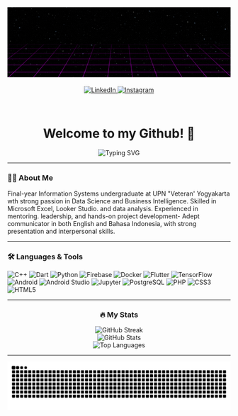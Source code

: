 <div align="center">
  <img src="images/rrexzra.gif" />
</div>

<br/>

<div align="center">
  <a href="https://www.linkedin.com/in/reyhan-ezra/" target="_blank">
    <img src="https://img.shields.io/badge/LinkedIn-0077B5?style=for-the-badge&logo=linkedin&logoColor=white" height="25" alt="LinkedIn" />
  </a>
  <a href="https://www.instagram.com/rrexzra/" target="_blank">
    <img src="https://img.shields.io/badge/Instagram-E4405F?style=for-the-badge&logo=instagram&logoColor=white" height="25" alt="Instagram" />
  </a>
</div>

<br/>

<!-- <div align="center">
  <img src="https://visitor-badge.laobi.icu/badge?page_id=rrexzra36.rrexzra36" alt="visitor badge" />
</div> -->

<br/>

<h1 align="center">Welcome to my Github! 👋</h1>

<p align="center">
  <img src="https://readme-typing-svg.demolab.com?font=Fira+Code&size=15&pause=1000&color=FF0000&center=true&vCenter=true&width=435&lines=I%27m+an+Machine+Learning+Engineer" alt="Typing SVG" />
</p>

---

<h3 align="start">👩‍💻 About Me</h3>

<p align="start">
  Final-year Information Systems undergraduate at UPN "Veteran' Yogyakarta wth strong passion in Data Science and
  Business Intelligence. Skilled in Microsoft Excel, Looker Studio. and data analysis. Experienced in mentoring.
  leadership, and hands-on project development- Adept communicator in both English and Bahasa Indonesia, with
strong presentation and interpersonal skills.
</p>

---

<h3 align="start">🛠️ Languages & Tools</h3>

<p align="start">
  <img src="https://cdn.jsdelivr.net/gh/devicons/devicon/icons/cplusplus/cplusplus-original.svg" height="40" alt="C++" />
  <img src="https://cdn.jsdelivr.net/gh/devicons/devicon/icons/dart/dart-original.svg" height="40" alt="Dart" />
  <img src="https://cdn.jsdelivr.net/gh/devicons/devicon/icons/python/python-original.svg" height="40" alt="Python" />
  <img src="https://cdn.jsdelivr.net/gh/devicons/devicon/icons/firebase/firebase-plain-wordmark.svg" height="40" alt="Firebase" />
  <img src="https://cdn.jsdelivr.net/gh/devicons/devicon/icons/docker/docker-plain-wordmark.svg" height="40" alt="Docker" />
  <img src="https://cdn.jsdelivr.net/gh/devicons/devicon/icons/flutter/flutter-original.svg" height="40" alt="Flutter" />
  <img src="https://cdn.jsdelivr.net/gh/devicons/devicon/icons/tensorflow/tensorflow-original.svg" height="40" alt="TensorFlow" />
  <img src="https://cdn.jsdelivr.net/gh/devicons/devicon/icons/android/android-original.svg" height="40" alt="Android" />
  <img src="https://cdn.jsdelivr.net/gh/devicons/devicon/icons/androidstudio/androidstudio-original.svg" height="40" alt="Android Studio" />
  <img src="https://cdn.jsdelivr.net/gh/devicons/devicon/icons/jupyter/jupyter-original.svg" height="40" alt="Jupyter" />
  <img src="https://cdn.jsdelivr.net/gh/devicons/devicon/icons/postgresql/postgresql-original.svg" height="40" alt="PostgreSQL" />
  <img src="https://cdn.jsdelivr.net/gh/devicons/devicon/icons/php/php-original.svg" height="40" alt="PHP" />
  <img src="https://cdn.jsdelivr.net/gh/devicons/devicon/icons/css3/css3-original.svg" height="40" alt="CSS3" />
  <img src="https://cdn.jsdelivr.net/gh/devicons/devicon/icons/html5/html5-original.svg" height="40" alt="HTML5" />
</p>

---

<h3 align="center">🔥 My Stats</h3>

<p align="center">
  <img src="https://streak-stats.demolab.com?user=rrexzra36&locale=en&mode=daily&theme=dark&hide_border=false&border_radius=5&order=3" height="220" alt="GitHub Streak" />
  <br/>
  <img src="https://github-readme-stats.vercel.app/api?username=rrexzra36&show_icons=true&theme=dark&hide_border=true&count_private=true" height="170" alt="GitHub Stats" />
  <br/>
  <img src="https://github-readme-stats.vercel.app/api/top-langs/?username=rrexzra36&layout=compact&theme=dark&hide_border=true" height="130" alt="Top Languages" />
</p>

---

<p align="center">
  <img src="https://raw.githubusercontent.com/rrexzra36/rrexzra36/output/snake.svg" alt="Snake animation" />
</p>
